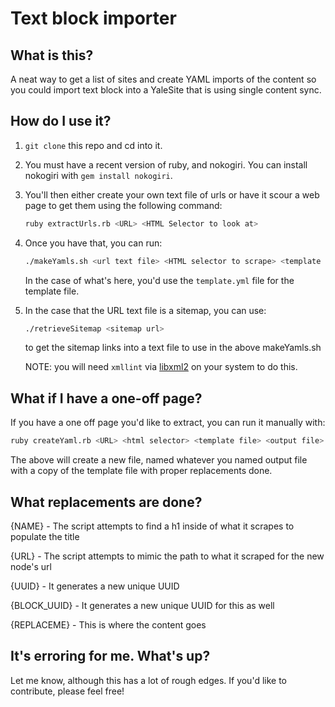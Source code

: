 # Text block importer

## What is this?

A neat way to get a list of sites and create YAML imports of the content so you
could import text block into a YaleSite that is using single content sync.

## How do I use it?

1. `git clone` this repo and cd into it.
1. You must have a recent version of ruby, and nokogiri. You can install
   nokogiri with `gem install nokogiri`.
1. You'll then either create your own text file of urls or have it scour a web
   page to get them using the following command:

   ```bash
   ruby extractUrls.rb <URL> <HTML Selector to look at>
   ```

1. Once you have that, you can run:

   ```bash
   ./makeYamls.sh <url text file> <HTML selector to scrape> <template file>
   ```

   In the case of what's here, you'd use the `template.yml` file for the
   template file.
2. In the case that the URL text file is a sitemap, you can use:

   ```bash
   ./retrieveSitemap <sitemap url>
   ```

   to get the sitemap links into a text file to use in the above makeYamls.sh

   NOTE: you will need `xmllint` via
   [libxml2](https://formulae.brew.sh/formula/libxml2) on your system to do
   this.

## What if I have a one-off page?

If you have a one off page you'd like to extract, you can run it manually with:

```bash
ruby createYaml.rb <URL> <html selector> <template file> <output file>
```

The above will create a new file, named whatever you named output file with a
copy of the template file with proper replacements done.

## What replacements are done?

{NAME} - The script attempts to find a h1 inside of what it scrapes to populate
the title

{URL} - The script attempts to mimic the path to what it scraped for the new
node's url

{UUID} - It generates a new unique UUID

{BLOCK_UUID} - It generates a new unique UUID for this as well

{REPLACEME} - This is where the content goes

## It's erroring for me.  What's up?

Let me know, although this has a lot of rough edges.  If you'd like to
contribute, please feel free!
